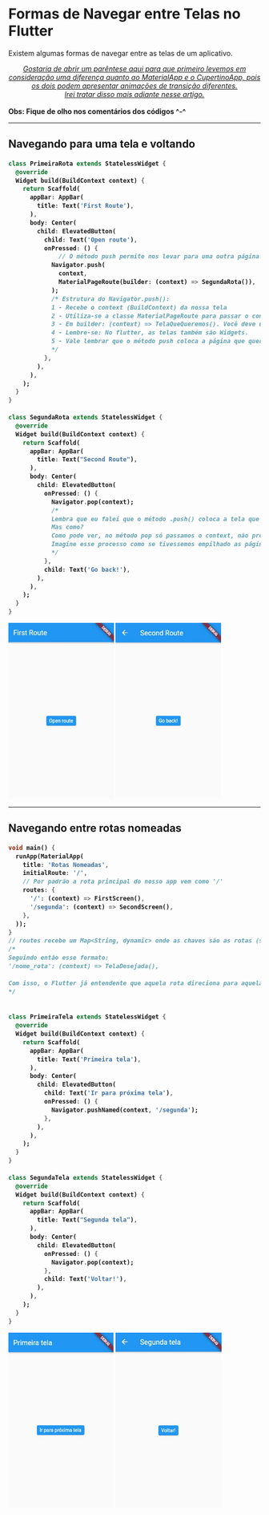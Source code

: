 # Formas de Navegar entre Telas no Flutter

Existem algumas formas de navegar entre as telas de um aplicativo.

<div align='center'>
    <u>
    <i>
    Gostaria de abrir um parêntese aqui para que primeiro levemos em consideração uma diferença quanto ao MaterialApp e o CupertinoApp, pois os dois podem apresentar animações de transição diferentes. <br/>
    Irei tratar disso mais adiante nesse artigo.
    </i>
    </u>
</div>
<br/>
<b>
    Obs: Fique de olho nos comentários dos códigos ^-^
<b/>

---

## Navegando para uma tela e voltando

```dart
class PrimeiraRota extends StatelessWidget {
  @override
  Widget build(BuildContext context) {
    return Scaffold(
      appBar: AppBar(
        title: Text('First Route'),
      ),
      body: Center(
        child: ElevatedButton(
          child: Text('Open route'),
          onPressed: () {
              // O método push permite nos levar para uma outra página.
            Navigator.push(
              context,
              MaterialPageRoute(builder: (context) => SegundaRota()),
            );
            /* Estrutura do Navigator.push():
            1 - Recebe o context (BuildContext) da nossa tela
            2 - Utiliza-se a classe MaterialPageRoute para passar o context no construtor (builder), `retornando` para nós a tela que queremos ir.
            3 - Em builder: (context) => TelaQueQueremos(). Você deve utilizar o nome da classe da tela que deseja ir, não importando se extende um Stateless ou StatefulWidget.
            4 - Lembre-se: No flutter, as telas também são Widgets.
            5 - Vale lembrar que o método push coloca a página que queremos ir por cima da atual, mas não fecha/substitui a atual.
            */
          },
        ),
      ),
    );
  }
}

class SegundaRota extends StatelessWidget {
  @override
  Widget build(BuildContext context) {
    return Scaffold(
      appBar: AppBar(
        title: Text("Second Route"),
      ),
      body: Center(
        child: ElevatedButton(
          onPressed: () {
            Navigator.pop(context);
            /*
            Lembra que eu falei que o método .push() coloca a tela que queremos ir sobre a atual? Então. Quando utilizamos o método .pop() nós podemos perceber isso!
            Mas como?
            Como pode ver, no método pop só passamos o context, não precisamos informar a página que queremos voltar. Isso justamente porque a tela SegundaRota() está por cima da tela PrimeiraRota(). Portanto, ao utilizarmos o pop(), retiramos a tela SegundaRota() de cima da PrimeiraRota().
            Imagine esse processo como se tivessemos empilhado as páginas.
            */
          },
          child: Text('Go back!'),
        ),
      ),
    );
  }
}
```

<div align='left'>
    <img src='../../../assets/nav_1.jpg' height=350/> <img src='../../../assets/nav_2.jpg'height=350/>
<div/>

---

## Navegando entre rotas nomeadas

```dart
void main() {
  runApp(MaterialApp(
    title: 'Rotas Nomeadas',
    initialRoute: '/',
    // Por padrão a rota principal do nosso app vem como '/'
    routes: {
      '/': (context) => FirstScreen(),
      '/segunda': (context) => SecondScreen(),
    },
  ));
}
// routes recebe um Map<String, dynamic> onde as chaves são as rotas (sempre com '/' antes do nome) e os valores são as telas pertencentes àquela rota.
/*
Seguindo então esse formato:
'/nome_rota': (context) => TelaDesejada(),

Com isso, o Flutter já entendente que aquela rota direciona para aquela página.
*/


class PrimeiraTela extends StatelessWidget {
  @override
  Widget build(BuildContext context) {
    return Scaffold(
      appBar: AppBar(
        title: Text('Primeira tela'),
      ),
      body: Center(
        child: ElevatedButton(
          child: Text('Ir para próxima tela'),
          onPressed: () {
            Navigator.pushNamed(context, '/segunda');
          },
        ),
      ),
    );
  }
}

class SegundaTela extends StatelessWidget {
  @override
  Widget build(BuildContext context) {
    return Scaffold(
      appBar: AppBar(
        title: Text("Segunda tela"),
      ),
      body: Center(
        child: ElevatedButton(
          onPressed: () {
            Navigator.pop(context);
          },
          child: Text('Voltar!'),
        ),
      ),
    );
  }
}
```

<div align='left'>
    <img src='../../../assets/nav_3.jpg' height=350/> <img src='../../../assets/nav_4.jpg'height=350/>
<div/>
